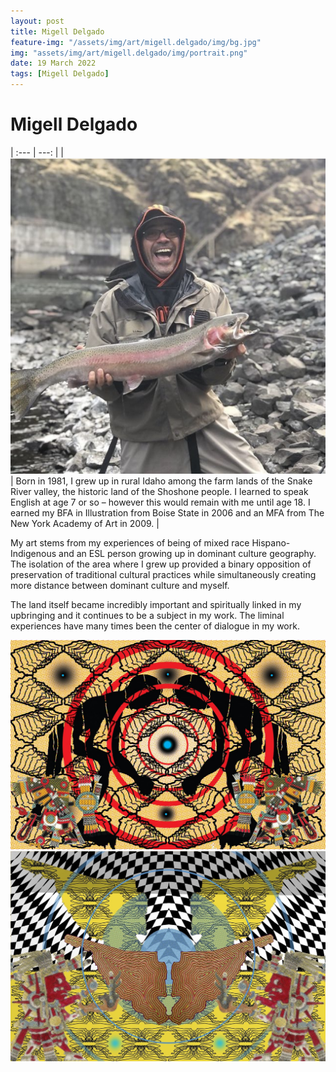 ```yaml
---
layout: post
title: Migell Delgado
feature-img: "/assets/img/art/migell.delgado/img/bg.jpg"
img: "assets/img/art/migell.delgado/img/portrait.png"
date: 19 March 2022
tags: [Migell Delgado]
---
```


# Migell Delgado

| :--- | ---: |
| ![](/assets/img/art/migell.delgado/img/portrait.png) | Born in 1981, I grew up in rural Idaho among the farm lands of the Snake River valley, the historic land of the Shoshone people. I learned to speak English at age 7 or so – however this would remain with me until age 18. I earned my BFA in Illustration from Boise State in 2006 and an MFA from The New York Academy of Art in 2009. |

My art stems from my experiences of being of mixed race Hispano-Indigenous and an ESL person growing up in dominant culture geography. The isolation of the area where I grew up provided a binary opposition of preservation of traditional cultural practices while simultaneously creating more distance between dominant culture and myself.

The land itself became incredibly important and spiritually linked in my upbringing and it continues to be a subject in my work. The liminal experiences have many times been the center of dialogue in my work.

<div class="portfolio-grid">
  <div class="portfolio-cell">
      <img alt="" class="" src="/assets/img/art/migell.delgado/img/art1.jpg" />
  </div>
  <div class="portfolio-cell">
      <img alt="" class="" src="/assets/img/art/migell.delgado/img/art2.jpg" />
  </div>
</div>
